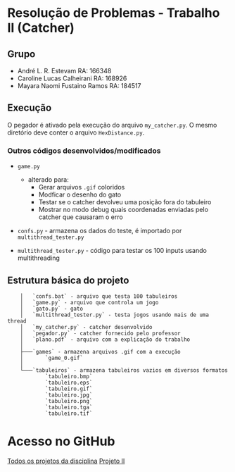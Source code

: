 # Resolução de Problemas - Trabalho II (Catcher)

## Grupo

* André L. R. Estevam RA: 166348
* Caroline Lucas Calheirani RA: 168926
* Mayara Naomi Fustaino Ramos RA: 184517


## Execução

O pegador é ativado pela execução do arquivo `my_catcher.py`. O mesmo diretório deve conter o arquivo `HexDistance.py`.


### Outros códigos desenvolvidos/modificados
* `game.py`
	* alterado para:
		* Gerar arquivos `.gif` coloridos
		* Modficar o desenho do gato
		* Testar se o catcher devolveu uma posição fora do tabuleiro
		* Mostrar no modo debug quais coordenadas enviadas pelo catcher que causaram o erro

* `confs.py` - armazena os dados do teste, é importado por `multithread_tester.py`
* `multithread_tester.py` - código para testar os 100 inputs usando multithreading

## Estrutura básica do projeto

        │   `confs.bat` - arquivo que testa 100 tabuleiros 
        │   `game.py` - arquivo que controla um jogo
        │   `gato.py` - gato
        │   `multithread_tester.py` - testa jogos usando mais de uma thread
        │   `my_catcher.py` - catcher desenvolvido
        │   `pegador.py` - catcher fornecido pelo professor
        │   `plano.pdf` - arquivo com a explicação do trabalho
        │
        ├───`games` - armazena arquivos .gif com a execução
        │       `game_0.gif`
        │
        └───`tabuleiros` - armazena tabuleiros vazios em diversos formatos
                `tabuleiro.bmp`
                `tabuleiro.eps`
                `tabuleiro.gif`
                `tabuleiro.jpg`
                `tabuleiro.png`
                `tabuleiro.tga`
                `tabuleiro.tif` 


# Acesso no GitHub

[Todos os projetos da disciplina](https://github.com/ALREstevam/Cats-On-The-Run)
[Projeto II](https://github.com/ALREstevam/Cats-On-The-Run/tree/master/project2)